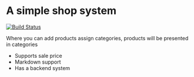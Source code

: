 # A simple shop system

[![Build Status](https://travis-ci.org/fpereira1/simpleshop.png)](undefined)

Where you can add products assign categories, products will be presented in categories

* Supports sale price
* Markdown support
* Has a backend system
